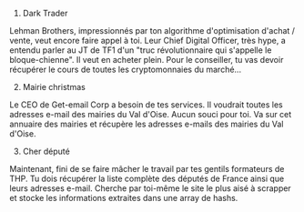 1. Dark Trader

Lehman Brothers, impressionnés par ton algorithme d'optimisation d'achat / vente, veut encore faire appel à toi. 
Leur Chief Digital Officer, très hype, a entendu parler au JT de TF1 d'un "truc révolutionnaire qui s'appelle le bloque-chienne". 
Il veut en acheter plein. Pour le conseiller, tu vas devoir récupérer le cours de toutes les cryptomonnaies du marché...

2. Mairie christmas

Le CEO de Get-email Corp a besoin de tes services. Il voudrait toutes les adresses e-mail des mairies du Val d'Oise. 
Aucun souci pour toi. Va sur cet annuaire des mairies et récupère les adresses e-mails des mairies du Val d'Oise. 

3. Cher député

Maintenant, fini de se faire mâcher le travail par tes gentils formateurs de THP. 
Tu dois récupérer la liste complète des députés de France ainsi que leurs adresses e-mail. 
Cherche par toi-même le site le plus aisé à scrapper et stocke les informations extraites dans une array de hashs.
